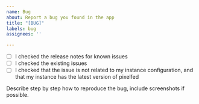```yaml
---
name: Bug
about: Report a bug you found in the app
title: "[BUG]"
labels: bug
assignees: ''

---
```


* [ ] I checked the release notes for known issues
* [ ] I checked the existing issues
* [ ] I checked that the issue is not related to my instance configuration, and that my instance has the latest version of pixelfed

Describe step by step how to reproduce the bug, include screenshots if possible.
